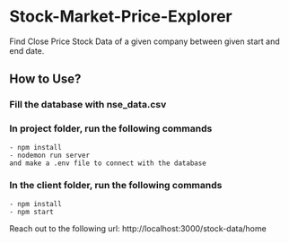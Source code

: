 # Stock-Market-Price-Explorer
Find Close Price Stock Data of a given company between given start and end date.

## How to Use?

### Fill the database with nse_data.csv

### In project folder, run the following commands
    - npm install
    - nodemon run server
    and make a .env file to connect with the database

### In the client folder, run the following commands
    - npm install
    - npm start
    
Reach out to the following url: http://localhost:3000/stock-data/home
    

